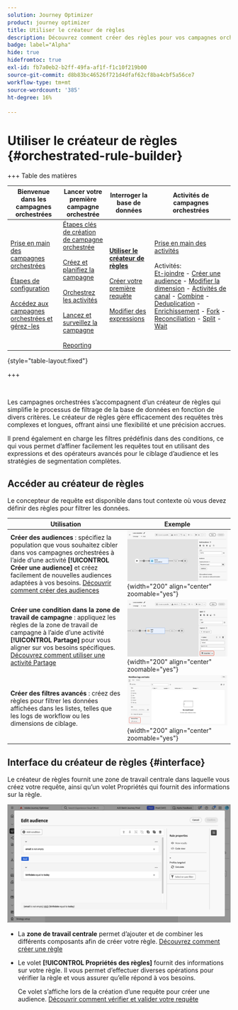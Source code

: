 ```yaml
---
solution: Journey Optimizer
product: journey optimizer
title: Utiliser le créateur de règles
description: Découvrez comment créer des règles pour vos campagnes orchestrées
badge: label="Alpha"
hide: true
hidefromtoc: true
exl-id: fb7a0eb2-b2ff-49fa-af1f-f1c10f219b00
source-git-commit: d8b83bc46526f721d4dfaf62cf8ba4cbf5a56ce7
workflow-type: tm+mt
source-wordcount: '385'
ht-degree: 16%

---
```



# Utiliser le créateur de règles {#orchestrated-rule-builder}

+++ Table des matières

| Bienvenue dans les campagnes orchestrées | Lancer votre première campagne orchestrée | Interroger la base de données | Activités de campagnes orchestrées |
|---|---|---|---|
| [Prise en main des campagnes orchestrées](gs-orchestrated-campaigns.md)<br/><br/>[Étapes de configuration](configuration-steps.md)<br/><br/>[Accédez aux campagnes orchestrées et gérez-les](access-manage-orchestrated-campaigns.md) | [Étapes clés de création de campagne orchestrée](gs-campaign-creation.md)<br/><br/>[Créez et planifiez la campagne](create-orchestrated-campaign.md)<br/><br/>[Orchestrez les activités](orchestrate-activities.md)<br/><br/>[Lancez et surveillez la campagne](start-monitor-campaigns.md)<br/><br/>[Reporting](reporting-campaigns.md) | <b>[Utiliser le créateur de règles](orchestrated-rule-builder.md)</b><br/><br/>[Créer votre première requête](build-query.md)<br/><br/>[Modifier des expressions](edit-expressions.md) | [Prise en main des activités](activities/about-activities.md)<br/><br/>Activités:<br/>[Et-joindre](activities/and-join.md) - [Créer une audience](activities/build-audience.md) - [Modifier la dimension](activities/change-dimension.md) - [Activités de canal](activities/channels.md) - [Combine](activities/combine.md) - [Deduplication](activities/deduplication.md) - [Enrichissement](activities/enrichment.md) - [Fork](activities/fork.md) - [Reconciliation](activities/reconciliation.md) - [Split](activities/split.md) - [Wait](activities/wait.md) |

{style="table-layout:fixed"}

+++

<br/>

Les campagnes orchestrées s’accompagnent d’un créateur de règles qui simplifie le processus de filtrage de la base de données en fonction de divers critères. Le créateur de règles gère efficacement des requêtes très complexes et longues, offrant ainsi une flexibilité et une précision accrues.

Il prend également en charge les filtres prédéfinis dans des conditions, ce qui vous permet d’affiner facilement les requêtes tout en utilisant des expressions et des opérateurs avancés pour le ciblage d’audience et les stratégies de segmentation complètes.

## Accéder au créateur de règles

Le concepteur de requête est disponible dans tout contexte où vous devez définir des règles pour filtrer les données.

| Utilisation | Exemple |
|  ---  |  ---  |
| **Créer des audiences** : spécifiez la population que vous souhaitez cibler dans vos campagnes orchestrées à l’aide d’une activité **[!UICONTROL Créer une audience]** et créez facilement de nouvelles audiences adaptées à vos besoins. [Découvrir comment créer des audiences](../orchestrated/activities/build-audience.md) | ![Image montrant comment accéder à l’interface de création d’audience](assets/query-access-audience.png){width="200" align="center" zoomable="yes"} |
| **Créer une condition dans la zone de travail de campagne** : appliquez les règles de la zone de travail de campagne à l’aide d’une activité **[!UICONTROL Partage]** pour vous aligner sur vos besoins spécifiques. [Découvrez comment utiliser une activité Partage](../orchestrated/activities/split.md) | ![Image illustrant comment accéder aux options de personnalisation d’un workflow](assets/query-access-split.png){width="200" align="center" zoomable="yes"} |
| **Créer des filtres avancés** : créez des règles pour filtrer les données affichées dans les listes, telles que les logs de workflow ou les dimensions de ciblage. | ![Image illustrant comment personnaliser les filtres de liste](assets/query-access-advanced-filters.png){width="200" align="center" zoomable="yes"} |

## Interface du créateur de règles {#interface}

Le créateur de règles fournit une zone de travail centrale dans laquelle vous créez votre requête, ainsi qu’un volet Propriétés qui fournit des informations sur la règle.

![Image illustrant l’interface du créateur de règles](assets/rule-builder-interface.png)

* La **zone de travail centrale** permet d’ajouter et de combiner les différents composants afin de créer votre règle. [Découvrez comment créer une règle](../orchestrated/build-query.md)

* Le volet **[!UICONTROL Propriétés des règles]** fournit des informations sur votre règle. Il vous permet d’effectuer diverses opérations pour vérifier la règle et vous assurer qu’elle répond à vos besoins.

  Ce volet s’affiche lors de la création d’une requête pour créer une audience. [Découvrir comment vérifier et valider votre requête](build-query.md#check-and-validate-your-query)
